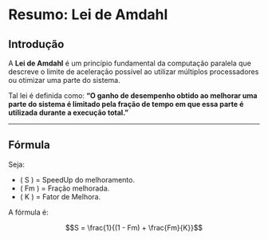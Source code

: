 # Resumo: Lei de Amdahl

## Introdução

A **Lei de Amdahl** é um princípio fundamental da computação paralela que descreve o limite de aceleração possível ao utilizar múltiplos processadores ou otimizar uma parte do sistema.

Tal lei é definida como:
**“O ganho de desempenho obtido ao melhorar uma parte do sistema é limitado pela fração de tempo em que essa parte é utilizada durante a execução total.”**

---

## Fórmula

Seja:

* ( S ) = SpeedUp do melhoramento.
* ( Fm ) = Fração melhorada.
* ( K ) = Fator de Melhora.

A fórmula é:


$$S = \frac{1}{(1 - Fm) + \frac{Fm}{K}}$$

